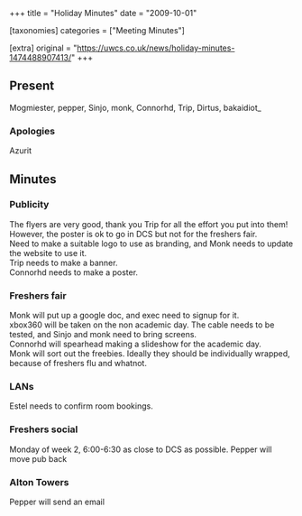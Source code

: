 +++
title = "Holiday Minutes"
date = "2009-10-01"

[taxonomies]
categories = ["Meeting Minutes"]

[extra]
original = "https://uwcs.co.uk/news/holiday-minutes-1474488907413/"
+++

## Present

Mogmiester, pepper, Sinjo, monk, Connorhd, Trip, Dirtus, bakaidiot\_

### Apologies

Azurit

## Minutes

### Publicity

The flyers are very good, thank you Trip for all the effort you put into them\! However, the poster is ok to go in DCS but not for the freshers fair.  
Need to make a suitable logo to use as branding, and Monk needs to update the website to use it.  
Trip needs to make a banner.  
Connorhd needs to make a poster.

### Freshers fair

Monk will put up a google doc, and exec need to signup for it.  
xbox360 will be taken on the non academic day. The cable needs to be tested, and Sinjo and monk need to bring screens.  
Connorhd will spearhead making a slideshow for the academic day.  
Monk will sort out the freebies. Ideally they should be individually wrapped, because of freshers flu and whatnot.

### LANs

Estel needs to confirm room bookings.

### Freshers social

Monday of week 2, 6:00-6:30 as close to DCS as possible. Pepper will move pub back

### Alton Towers

Pepper will send an email
